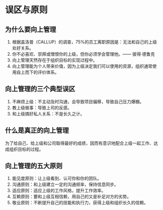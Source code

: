 # 误区与原则
## 为什么要向上管理
1. 根据盖洛普（CALLUP）的调查，75%的员工离职原因是：无法和自己的上级处好关系。
2. 你不必喜欢、崇拜或憎恨你的上级，但你必须学会管理他。—— 彼得·德鲁克
3. 向上管理天然存在于组织目标的实现过程中。
4. 向上管理能为个人带来价值，因为上级决定我们可以使用的资源，组织通常使用自上而下的评价体系。
## 向上管理的三个典型误区
1. 不麻烦上级：不主动及时沟通，会导致项目偏移，导致自己压力爆棚。
2. 教上级做事：导致上司的反感。
3. 和上级搞好私人关系：不是长久之计。
## 什么是真正的向上管理
为了给自己、给上级和公司取得最好的成绩，因而有意识地配合上级一起工作、达成组织目标的过程。
## 向上管理的五大原则
1. 能见度原则：让上级看到、认可你和你的团队。
2. 沟通原则：和上级建立一定的沟通频率，保持信息同步。
3. 适应原则：适应上级的工作风格，提升工作效率。
4. 互赖原则：要和上级互相信赖，用自己的又是补足对方的劣势。
5. 敬业原则：不断提升自己的技能和执行力，获得上级和组织长久的信赖。
